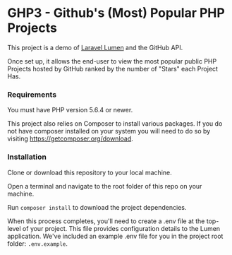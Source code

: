 # GHP3 - Github's (Most) Popular PHP Projects

This project is a demo of [Laravel Lumen](https://lumen.laravel.com) and the GitHub API.

Once set up, it allows the end-user to view the most popular public PHP Projects hosted by GitHub ranked by the number of "Stars" each Project Has.

### Requirements

You must have PHP version 5.6.4 or newer.

This project also relies on Composer to install various packages. If you do not have composer installed on your system
you will need to do so by visiting https://getcomposer.org/download.

### Installation

Clone or download this repository to your local machine.

Open a terminal and navigate to the root folder of this repo on your machine.

Run `composer install` to download the project dependencies.

When this process completes, you'll need to create a .env file at the top-level of your project. This file provides configuration details to the Lumen application. We've included an example .env file for you in the project root folder: `.env.example`.

